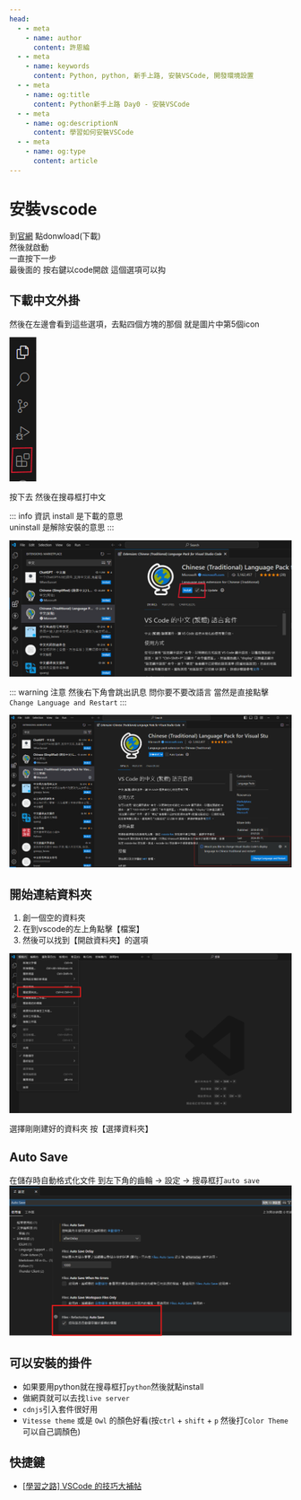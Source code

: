 ```yaml
---
head:
  - - meta
    - name: author
      content: 許恩綸
  - - meta
    - name: keywords
      content: Python, python, 新手上路, 安裝VSCode, 開發環境設置
  - - meta
    - name: og:title
      content: Python新手上路 Day0 - 安裝VSCode
  - - meta
    - name: og:descriptionN
      content: 學習如何安裝VSCode
  - - meta
    - name: og:type
      content: article
---
```


# 安裝vscode

到[官網](https://code.visualstudio.com/) 點donwload(下載)<br>
然後就啟動<br>
一直按下一步<br>
最後面的 按右鍵以code開啟 這個選項可以抅

## 下載中文外掛

然後在左邊會看到這些選項，去點四個方塊的那個
就是圖片中第5個icon

![alt text](./assets/安裝vscode/image.png)

按下去
然後在搜尋框打中文

::: info 資訊
install 是下載的意思<br>
uninstall 是解除安裝的意思
:::

![alt text](./assets/安裝vscode/image-1.png)

::: warning 注意
然後右下角會跳出訊息 問你要不要改語言
當然是直接點擊`Change Language and Restart`
:::

![alt text](./assets/安裝vscode/image-2.png)


## 開始連結資料夾

1. 創一個空的資料夾
2. 在到vscode的左上角點擊【檔案】
3. 然後可以找到【開啟資料夾】的選項

![alt text](./assets/安裝vscode/image-3.png)

選擇剛剛建好的資料夾
按【選擇資料夾】

## Auto Save
在儲存時自動格式化文件
到左下角的齒輪 -> 設定 -> 搜尋框打`auto save`
![alt text](./assets/安裝vscode/image-4.png)

## 可以安裝的掛件

- 如果要用python就在搜尋框打`python`然後就點install
- 做網頁就可以去找`live server`
- `cdnjs`引入套件很好用
- `Vitesse theme` 或是 `Owl` 的顏色好看(按`ctrl` + `shift` + `p` 然後打`Color Theme` 可以自己調顏色)

## 快捷鍵

- [[學習之路] VSCode 的技巧大補帖](https://summer10920.github.io/2020/10-23/article-vscode/)